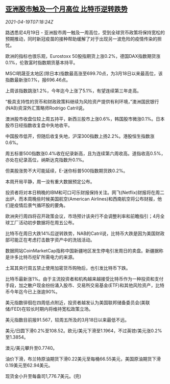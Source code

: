 <!--1618817463000-->
[亚洲股市触及一个月高位 比特币逆转跌势](https://cn.reuters.com/article/asia-financial-markets-0419-mon-idCNKBS2C60MT)
------

<div><i>2021-04-19T07:18:24Z</i></div><p>路透悉尼4月19日 - 亚洲股市周一触及一周高位，受到全球货币政策将保持宽松的预期推动，同时新冠疫苗的接种帮助缓解了对于出现另一波危险的疫情传染的担忧。</p><p>欧洲的指标也很乐观，Eurostoxx 50股指期货上涨0.2%，德国DAX指数期货涨0.1%，伦敦富时指数期货基本持平。</p><p>MSCI明晟亚太地区(除日本)指数最高涨至699.70点，为3月18日以来最高位，该指数最新涨0.1%，报696.46点。</p><p>上周该指数跳涨1.2%，今年迄今上涨了5.1%，有望连续第三年走高。</p><p>“极具支持性的货币和财政政策料继续为风险资产提供有利环境，”澳洲国民银行(NAB)资深外汇策略师Rodrigo Catril说。</p><p>澳洲股市收盘位较上周五持平，新西兰股市上涨0.6%，韩国股市微涨0.1%。日本股市日经指数收复盘中失地收平。</p><p>中国股市低开，但随后收复失地，沪深300指数上扬2.2%。港股恒生指数涨0.6%。</p><p>周五标普500指数涨0.4%收在纪录新高，且为连续第六周收高。道指收高0.5%，亦处在纪录高位，纳斯达克指数升0.1%。</p><p>但美股涨势不大可能延续，E-迷你标普500指数期货跌0.2%。</p><p>本周开局平静，周一没有重大数据预定公布。</p><p>投资者将对本日稍晚的IBM和可口可乐财报保持关注。网飞(Netflix)财报将在周二出炉，而本周晚些时候美国航空(American Airlines)和西南航空将公布财报，他们是疫情后景气循环股的要角。</p><p>欧洲央行周四将召开政策会议，市场预计该央行不会调整利率和前瞻指引；4月全球工厂活动初步数据将在周五公布。</p><p>比特币在周日大跌14%后逆转跌势，NAB的Catril说，比特币大跌是因为美国财政部可能正在考虑打击数字资产中的洗钱活动。</p><p>数据网站CoinMarketCap指称中国新疆地区发生停电引发周日的卖盘。新疆据称是许多比特币挖矿所需电力的来源。</p><p>土耳其央行周五禁止使用加密货币购物后，也引发比特币下跌。</p><p>比特币最新涨1%。由于主流投资者和机构越来越接受比特币作为一种投资和支付手段，加之散户现金纷纷涌入股市、交易所交易基金(ETF)和其他风险资产，比特币今年迄今已上涨逾90%。</p><p>美元指数徘徊在四周低点附近，投资者越发认为美国联邦储备委员会(美联储/FED)在较长时期内将维持宽松政策立场。</p><p>美元指数目前报91.567，较周五所及的3月18日以来最低不远。</p><p>美元/日圆下滑0.2%至108.52。欧元/美元下滑至1.1964，不过英镑/美元涨0.2%至1.3854。</p><p>澳元/美元攀升至0.7740。</p><p>油价下滑，布兰特原油期货下滑0.22美元至每桶66.55美元，美国原油期货下滑0.19美元至62.94美元。</p><p>现货金小升至每盎司1,776.7美元。(完)</p>
